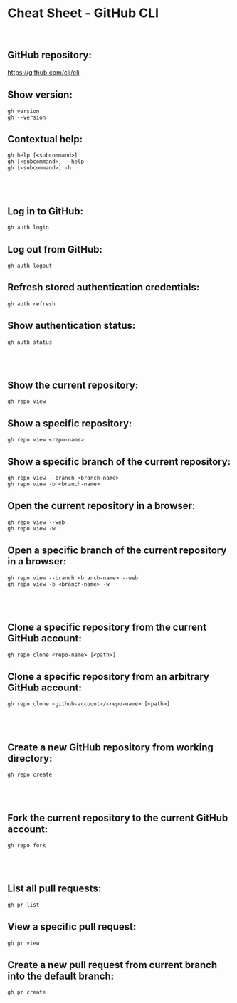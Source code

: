 # Cheat Sheet - GitHub CLI

<br>

## GitHub repository:
https://github.com/cli/cli

## Show version:
```shell
gh version
gh --version
```

## Contextual help:
```shell
gh help [<subcommand>]
gh [<subcommand>] --help
gh [<subcommand>] -h
```

<br><br>

## Log in to GitHub:
```shell
gh auth login
```

## Log out from GitHub:
```shell
gh auth logout
```

## Refresh stored authentication credentials:
```shell
gh auth refresh
```

## Show authentication status:
```shell
gh auth status
```

<br><br>

## Show the current repository:
```shell
gh repo view
```

## Show a specific repository:
```shell
gh repo view <repo-name>
```

## Show a specific branch of the current repository:
```shell
gh repo view --branch <branch-name>
gh repo view -b <branch-name>
```

## Open the current repository in a browser:
```shell
gh repo view --web
gh repo view -w
```

## Open a specific branch of the current repository in a browser:
```shell
gh repo view --branch <branch-name> --web
gh repo view -b <branch-name> -w
```

<br><br>

## Clone a specific repository from the current GitHub account:
```shell
gh repo clone <repo-name> [<path>]
```

## Clone a specific repository from an arbitrary GitHub account:
```shell
gh repo clone <github-account>/<repo-name> [<path>]
```

<br><br>

## Create a new GitHub repository from working directory:
```shell
gh repo create
```

<br><br>

## Fork the current repository to the current GitHub account:
```shell
gh repo fork
```

<br><br>

## List all pull requests:
```shell
gh pr list
```

## View a specific pull request:
```shell
gh pr view
```

## Create a new pull request from current branch into the default branch:
```shell
gh pr create
```

## 
```shell

```

## 
```shell

```

## 
```shell

```

## 
```shell

```

## 
```shell

```



<!-- FORTSÄTT:



CORE COMMANDS
  gist:       Manage gists
  issue:      Manage issues
  pr:         Manage pull requests
  release:    Manage GitHub releases
  repo:       Create, clone, fork, and view repositories

ADDITIONAL COMMANDS
  alias:      Create command shortcuts
  api:        Make an authenticated GitHub API request
  auth:       Login, logout, and refresh your authentication
  completion: Generate shell completion scripts
  config:     Manage configuration for gh
  help:       Help about any command
  secret:     Manage GitHub secrets
  ssh-key:    Manage SSH keys


  gh config set -h github.com git_protocol https 
-->